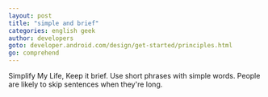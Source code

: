 ```yaml
---
layout: post
title: "simple and brief"
categories: english geek
author: developers
goto: developer.android.com/design/get-started/principles.html
go: comprehend
---
```


Simplify My Life, Keep it brief. <!-- more -->Use short phrases with simple words. People are likely to skip sentences when they're long.
